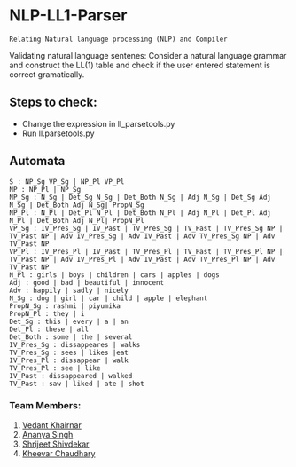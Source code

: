 # NLP-LL1-Parser

``
Relating Natural language processing (NLP) and Compiler
``


Validating natural language sentenes: Consider a natural language grammar and construct the LL(1) table and check if the user entered statement is correct gramatically.


## Steps to check:
- Change the expression in ll_parsetools.py
- Run ll.parsetools.py

## Automata
```
S : NP_Sg VP_Sg | NP_Pl VP_Pl
NP : NP_Pl | NP_Sg
NP_Sg : N_Sg | Det_Sg N_Sg | Det_Both N_Sg | Adj N_Sg | Det_Sg Adj N_Sg | Det_Both Adj N_Sg| PropN_Sg
NP_Pl : N_Pl | Det_Pl N_Pl | Det_Both N_Pl | Adj N_Pl | Det_Pl Adj N_Pl | Det_Both Adj N_Pl| PropN_Pl
VP_Sg : IV_Pres_Sg | IV_Past | TV_Pres_Sg | TV_Past | TV_Pres_Sg NP | TV_Past NP | Adv IV_Pres_Sg | Adv IV_Past | Adv TV_Pres_Sg NP | Adv TV_Past NP
VP_Pl : IV_Pres_Pl | IV_Past | TV_Pres_Pl | TV_Past | TV_Pres_Pl NP | TV_Past NP | Adv IV_Pres_Pl | Adv IV_Past | Adv TV_Pres_Pl NP | Adv TV_Past NP
N_Pl : girls | boys | children | cars | apples | dogs
Adj : good | bad | beautiful | innocent
Adv : happily | sadly | nicely
N_Sg : dog | girl | car | child | apple | elephant
PropN_Sg : rashmi | piyumika
PropN_Pl : they | i
Det_Sg : this | every | a | an
Det_Pl : these | all
Det_Both : some | the | several
IV_Pres_Sg : dissappeares | walks
TV_Pres_Sg : sees | likes |eat
IV_Pres_Pl : dissappear | walk
TV_Pres_Pl : see | like
IV_Past : dissappeared | walked
TV_Past : saw | liked | ate | shot
```

### Team Members:

1. [Vedant Khairnar](https://vedantkhairnar.ml/)
2. [Ananya Singh](#)
3. [Shrijeet Shivdekar](#)
4. [Kheevar Chaudhary](#)
